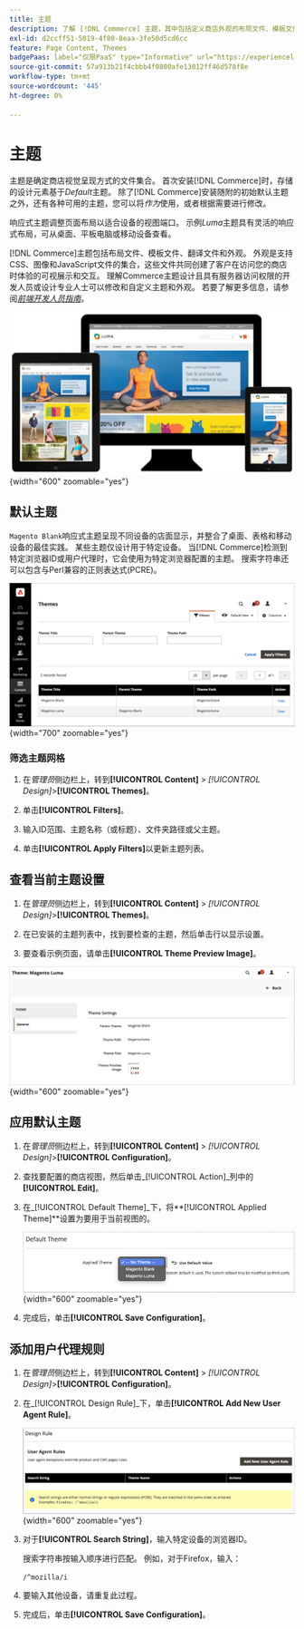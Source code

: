 ```yaml
---
title: 主题
description: 了解 [!DNL Commerce] 主题，其中包括定义商店外观的布局文件、模板文件、翻译文件和外观。
exl-id: d2ccff51-5019-4f80-8eaa-3fe50d5cd6cc
feature: Page Content, Themes
badgePaas: label="仅限PaaS" type="Informative" url="https://experienceleague.adobe.com/en/docs/commerce/user-guides/product-solutions" tooltip="仅适用于云项目(Adobe管理的PaaS基础架构)和内部部署项目上的Adobe Commerce 。"
source-git-commit: 57a913b21f4cbbb4f0800afe13012ff46d578f8e
workflow-type: tm+mt
source-wordcount: '445'
ht-degree: 0%

---
```


# 主题

主题是确定商店视觉呈现方式的文件集合。 首次安装[!DNL Commerce]时，存储的设计元素基于&#x200B;_Default_&#x200B;主题。 除了[!DNL Commerce]安装随附的初始默认主题之外，还有各种可用的主题，您可以将&#x200B;_作为_&#x200B;使用，或者根据需要进行修改。

响应式主题调整页面布局以适合设备的视图端口。 示例&#x200B;_Luma_&#x200B;主题具有灵活的响应式布局，可从桌面、平板电脑或移动设备查看。

[!DNL Commerce]主题包括布局文件、模板文件、翻译文件和外观。 外观是支持CSS、图像和JavaScript文件的集合，这些文件共同创建了客户在访问您的商店时体验的可视展示和交互。 理解Commerce主题设计且具有服务器访问权限的开发人员或设计专业人士可以修改和自定义主题和外观。 若要了解更多信息，请参阅&#x200B;[_前端开发人员指南_](https://developer.adobe.com/commerce/frontend-core/guide/themes/)。

![Luma主题](./assets/design-responsive.png){width="600" zoomable="yes"}

## 默认主题

`Magento Blank`响应式主题呈现不同设备的店面显示，并整合了桌面、表格和移动设备的最佳实践。 某些主题仅设计用于特定设备。 当[!DNL Commerce]检测到特定浏览器ID或用户代理时，它会使用为特定浏览器配置的主题。 搜索字符串还可以包含与Perl兼容的正则表达式(PCRE)。

![主题](./assets/themes.png){width="700" zoomable="yes"}

### 筛选主题网格

1. 在&#x200B;_管理员_&#x200B;侧边栏上，转到&#x200B;**[!UICONTROL Content]** > _[!UICONTROL Design]_>**[!UICONTROL Themes]**。

1. 单击&#x200B;**[!UICONTROL Filters]**。

1. 输入ID范围、主题名称（或标题）、文件夹路径或父主题。

1. 单击&#x200B;**[!UICONTROL Apply Filters]**&#x200B;以更新主题列表。

## 查看当前主题设置

1. 在&#x200B;_管理员_&#x200B;侧边栏上，转到&#x200B;**[!UICONTROL Content]** > _[!UICONTROL Design]_>**[!UICONTROL Themes]**。

1. 在已安装的主题列表中，找到要检查的主题，然后单击行以显示设置。

1. 要查看示例页面，请单击&#x200B;**[!UICONTROL Theme Preview Image]**。

![预览主题](./assets/theme-settings.png){width="600" zoomable="yes"}

## 应用默认主题

1. 在&#x200B;_管理员_&#x200B;侧边栏上，转到&#x200B;**[!UICONTROL Content]** > _[!UICONTROL Design]_>**[!UICONTROL Configuration]**。

1. 查找要配置的商店视图，然后单击&#x200B;_[!UICONTROL Action]_列中的&#x200B;**[!UICONTROL Edit]**。

1. 在&#x200B;_[!UICONTROL Default Theme]_下，将&#x200B;**[!UICONTROL Applied Theme]**设置为要用于当前视图的。

   ![应用的主题](./assets/theme-default-apply.png){width="600" zoomable="yes"}

1. 完成后，单击&#x200B;**[!UICONTROL Save Configuration]**。

## 添加用户代理规则

1. 在&#x200B;_管理员_&#x200B;侧边栏上，转到&#x200B;**[!UICONTROL Content]** > _[!UICONTROL Design]_>**[!UICONTROL Configuration]**。

1. 在&#x200B;_[!UICONTROL Design Rule]_下，单击&#x200B;**[!UICONTROL Add New User Agent Rule]**。

   ![设计规则](./assets/theme-design-rule.png){width="600" zoomable="yes"}

1. 对于&#x200B;**[!UICONTROL Search String]**，输入特定设备的浏览器ID。

   搜索字符串按输入顺序进行匹配。 例如，对于Firefox，输入：

   `/^mozilla/i`

1. 要输入其他设备，请重复此过程。

1. 完成后，单击&#x200B;**[!UICONTROL Save Configuration]**。
